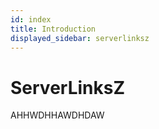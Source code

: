 ```yaml
---
id: index
title: Introduction
displayed_sidebar: serverlinksz
---
```


# ServerLinksZ

AHHWDHHAWDHDAW
